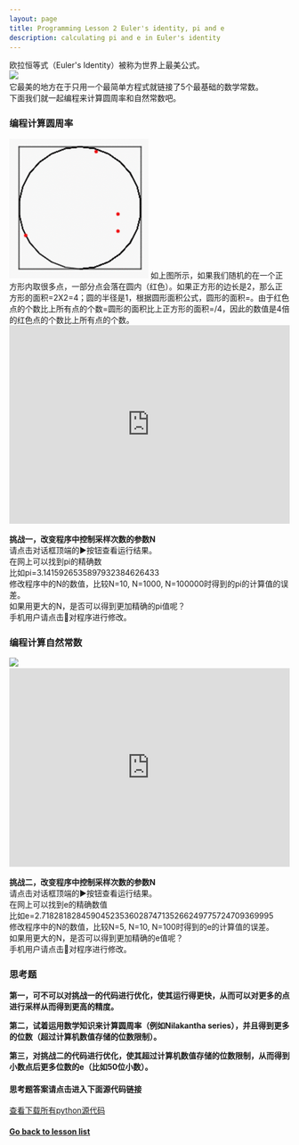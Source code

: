 ```yaml
---
layout: page
title: Programming Lesson 2 Euler's identity, pi and e
description: calculating pi and e in Euler's identity
---
```

欧拉恒等式（Euler's Identity）被称为世界上最美公式。  
<img src="https://camo.githubusercontent.com/8c5ef6305f4eae9b5385c99daae0e8f894d72936/68747470733a2f2f6c617465782e636f6465636f67732e636f6d2f7376672e6c617465783f5c4c617267652673706163653b655e7b695c70697d2b313d30">  
它最美的地方在于只用一个最简单方程式就链接了5个最基础的数学常数。  
下面我们就一起编程来计算圆周率和自然常数吧。

### 编程计算圆周率
<img src="https://github.com/zhazhijibaba/zhazhijibaba_programming_lessons/blob/master/programming_lesson2/mc_pi.gif?raw=true" width="250">  
如上图所示，如果我们随机的在一个正方形内取很多点，一部分点会落在圆内（红色）。如果正方形的边长是2，那么正方形的面积=2X2=4；圆的半径是1，根据圆形面积公式，圆形的面积=。由于红色点的个数比上所有点的个数=圆形的面积比上正方形的面积=/4，因此的数值是4倍的红色点的个数比上所有点的个数。  
<iframe src="https://trinket.io/embed/python/be790901b9" width="100%" height="356" frameborder="0" marginwidth="0" marginheight="0" allowfullscreen></iframe>
  
**挑战一，改变程序中控制采样次数的参数N**  
请点击对话框顶端的:arrow_forward:按钮查看运行结果。  
在网上可以找到pi的精确数  
比如pi=3.1415926535897932384626433  
修改程序中的N的数值，比较N=10, N=1000, N=100000时得到的pi的计算值的误差。  
如果用更大的N，是否可以得到更加精确的pi值呢？  
手机用户请点击:pencil:对程序进行修改。  
      

### 编程计算自然常数
<img src="https://camo.githubusercontent.com/fb5a457c9ce4f4d2d92804c936b6cb4735a99029/68747470733a2f2f6c617465782e636f6465636f67732e636f6d2f7376672e6c617465783f5c4c617267652673706163653b653d5c667261637b317d7b30217d2b5c667261637b317d7b31217d2b5c667261637b317d7b32217d2b5c667261637b317d7b33217d2b5c667261637b317d7b34217d2b5c646f7473" width="250">   
  
<iframe src="https://trinket.io/embed/python/9d621cac46" width="100%" height="356" frameborder="0" marginwidth="0" marginheight="0" allowfullscreen></iframe>  
  
**挑战二，改变程序中控制采样次数的参数N**  
请点击对话框顶端的:arrow_forward:按钮查看运行结果。  
在网上可以找到e的精确数值  
比如e=2.71828182845904523536028747135266249775724709369995  
修改程序中的N的数值，比较N=5, N=10, N=100时得到的e的计算值的误差。  
如果用更大的N，是否可以得到更加精确的e值呢？  
手机用户请点击:pencil:对程序进行修改。  

### 思考题  
  
**第一，可不可以对挑战一的代码进行优化，使其运行得更快，从而可以对更多的点进行采样从而得到更高的精度。**  
  
**第二，试着运用数学知识来计算圆周率（例如Nilakantha series），并且得到更多的位数（超过计算机数值存储的位数限制）。**   
  
**第三，对挑战二的代码进行优化，使其超过计算机数值存储的位数限制，从而得到小数点后更多位数的e（比如50位小数）。**  

#### 思考题答案请点击进入下面源代码链接
[查看下载所有python源代码](https://github.com/zhazhijibaba/zhazhijibaba_programming_lessons/tree/master/programming_lesson2)

#### [Go back to lesson list](../programming.html)
